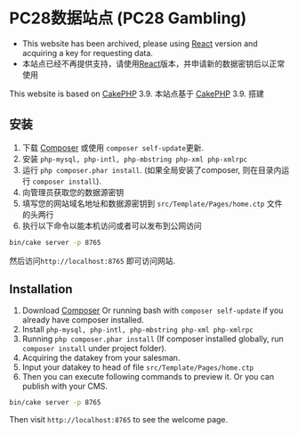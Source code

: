 # PC28数据站点 (PC28 Gambling)

* This website has been archived, please using [React](https://github.com/DynastyKids/React-PC28) version and acquiring a key for requesting data.
* 本站点已经不再提供支持，请使用[React](https://github.com/DynastyKids/React-PC28)版本，并申请新的数据密钥后以正常使用

This website is based on [CakePHP](https://cakephp.org) 3.9.
本站点基于 [CakePHP](https://cakephp.org) 3.9. 搭建

## 安装

1. 下载 [Composer](https://getcomposer.org/doc/00-intro.md) 或使用 `composer self-update`更新.
2. 安装 `php-mysql, php-intl, php-mbstring php-xml php-xmlrpc`
3. 运行 `php composer.phar install`. (如果全局安装了composer, 则在目录内运行 `composer install`).
4. 向管理员获取您的数据源密钥
5. 填写您的网站域名地址和数据源密钥到 `src/Template/Pages/home.ctp` 文件的头两行
6. 执行以下命令以能本机访问或者可以发布到公网访问

```bash
bin/cake server -p 8765
```

然后访问`http://localhost:8765` 即可访问网站.


## Installation

1. Download [Composer](https://getcomposer.org/doc/00-intro.md) Or running bash with `composer self-update` if you already have composer installed.
2. Install `php-mysql, php-intl, php-mbstring php-xml php-xmlrpc`
3. Running `php composer.phar install` (If composer installed globally, run `composer install` under project folder).
4. Acquiring the datakey from your salesman.
5. Input your datakey to head of file `src/Template/Pages/home.ctp`
6. Then you can execute following commands to preview it. Or you can publish with your CMS.

```bash
bin/cake server -p 8765
```

Then visit `http://localhost:8765` to see the welcome page.
